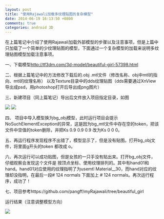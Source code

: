```yaml
---
layout: post
title: "使用Rajawali加载多纹理贴图的复杂模型"
date: 2014-06-19 16:13:50 +0800
comments: true
categories: android 3D
---
```

在上篇笔记中介绍了使用Rajawali加载外部模型的步骤以及注意事项，但是上篇中只加载了一个简单的少纹理贴图的模型，下面通过一个复杂模型的加载来说明多纹理贴图模型加载注意事项。

<!--more-->

一、下载模型<http://tf3dm.com/3d-model/beautiful-girl-57398.html>

二、根据上篇笔记中的方法修改下载后的.obj .mtl文件（修改名称、obj中mtl的指向、mtl的纹理名称） 以及Texture目录中的dds纹理贴图（dds需要通过XnView导出成psd，用photoshop打开后导出成png图片）

三、新建项目（同上篇笔记）导出后文件放入项目指定目录，如图

![](http://www.pffair.com/images/25.png)
![](http://www.pffair.com/images/27.png)

四、 项目中导入模型换为bg_obj模型，此时运行项目会提示 NoSuchElementException的异常，这是因为bg_mtl文件中存在空的token，把该文件中空值的token删除，并把Ks 0.9 0.9 0.9 改为Ks 0 0 0。


五、再运行程序发现程序不出错了，模型显示了，但是没有贴图。打开bg_obj文件，将里面g开头的token 都改成 o。

六、再次运行可以成功贴图，但是女孩的一只手没有贴出来。打开bg_obj文件，仔细观察会发现这个文件是 按顶点坐标、使用纹理排列的。其中有hand01和hand。hand01对应使用的纹理指明了为usemtl Material__30，而hand对应的纹理却没指明，在最后一段# 124 normals 下面加上 # 124 normals。再次运行程序，成功了！

七、项目参考https://github.com/pangff/myRajawali/tree/beautiful_girl 

运行结果（注意调整模型方向）

![](http://www.pffair.com/images/26.png)
